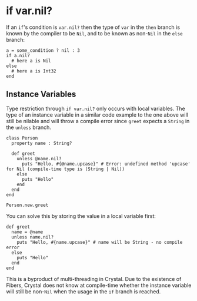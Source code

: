 # if var.nil?

If an `if`'s condition is `var.nil?` then the type of `var` in the `then` branch is known by the compiler to be `Nil`, and to be known as non-`Nil` in the `else` branch:

```crystal
a = some_condition ? nil : 3
if a.nil?
  # here a is Nil
else
  # here a is Int32
end
```

## Instance Variables

Type restriction through `if var.nil?` only occurs with local variables. The type of an instance variable in a similar code example to the one above will still be nilable and will throw a compile error since `greet` expects a `String` in the `unless` branch.

```crystal
class Person
  property name : String?

  def greet
    unless @name.nil?
      puts "Hello, #{@name.upcase}" # Error: undefined method 'upcase' for Nil (compile-time type is (String | Nil))
    else
      puts "Hello"
    end
  end
end

Person.new.greet
```

You can solve this by storing the value in a local variable first:

```crystal
def greet
  name = @name
  unless name.nil?
    puts "Hello, #{name.upcase}" # name will be String - no compile error
  else
    puts "Hello"
  end
end
```

This is a byproduct of multi-threading in Crystal. Due to the existence of Fibers, Crystal does not know at compile-time whether the instance variable will still be non-`Nil` when the usage in the `if` branch is reached.
